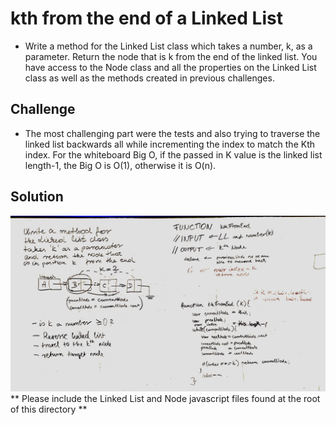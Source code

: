 # kth from the end of a Linked List
<!-- Short summary or background information -->
* Write a method for the Linked List class which takes a number, k, as a parameter. Return the node that is k from the end of the linked list. You have access to the Node class and all the properties on the Linked List class as well as the methods created in previous challenges. 

## Challenge
<!-- Description of the challenge -->
* The most challenging part were the tests and also trying to traverse the linked list backwards all while incrementing the index to match the Kth index. For the whiteboard Big O, if the passed in K value is the linked list length-1, the Big O is O(1), otherwise it is O(n).

## Solution
<!-- Embedded whiteboard image -->
![whiteboard image](assets/ll_kth_from_end.jpg)
** Please include the Linked List and Node javascript files found at the root of this directory **